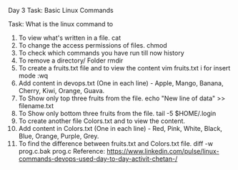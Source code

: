 Day 3 Task: Basic Linux Commands

Task: What is the linux command to

1. To view what's written in a file.
  cat 
3. To change the access permissions of files.
   chmod
5. To check which commands you have run till now
   history
7. To remove a directory/ Folder
   rmdir
9. To create a fruits.txt file and to view the content
    vim fruits.txt
    i for insert mode
    :wq
11. Add content in devops.txt (One in each line) - Apple, Mango, Banana, Cherry, Kiwi, Orange, Guava.
12. To Show only top three fruits from the file.
    echo "New line of data" >> filename.txt
14. To Show only bottom three fruits from the file.
     tail -5 $HOME/.login
16. To create another file Colors.txt and to view the content.
17. Add content in Colors.txt (One in each line) - Red, Pink, White, Black, Blue, Orange, Purple, Grey.
18. To find the difference between fruits.txt and Colors.txt file.
    diff -w prog.c.bak prog.c
Reference: https://www.linkedin.com/pulse/linux-commands-devops-used-day-to-day-activit-chetan-/
